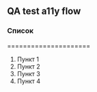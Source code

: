 ## QA test a11y flow

### Список
=====================

1. Пункт 1
2. Пункт 2
3. Пункт 3
4. Пункт 4
